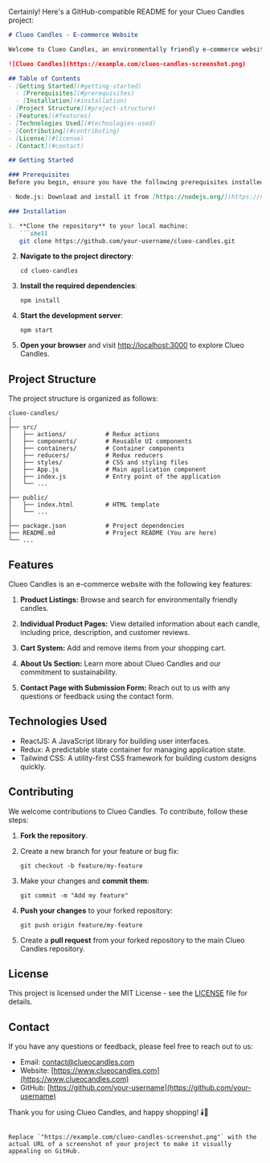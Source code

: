 Certainly! Here's a GitHub-compatible README for your Clueo Candles project:

```markdown
# Clueo Candles - E-commerce Website

Welcome to Clueo Candles, an environmentally friendly e-commerce website built using ReactJS, Redux, and Tailwind CSS.

![Clueo Candles](https://example.com/clueo-candles-screenshot.png)

## Table of Contents
- [Getting Started](#getting-started)
  - [Prerequisites](#prerequisites)
  - [Installation](#installation)
- [Project Structure](#project-structure)
- [Features](#features)
- [Technologies Used](#technologies-used)
- [Contributing](#contributing)
- [License](#license)
- [Contact](#contact)

## Getting Started

### Prerequisites
Before you begin, ensure you have the following prerequisites installed on your system:

- Node.js: Download and install it from [https://nodejs.org/](https://nodejs.org/).

### Installation

1. **Clone the repository** to your local machine:
   ```shell
   git clone https://github.com/your-username/clueo-candles.git
   ```

2. **Navigate to the project directory**:
   ```shell
   cd clueo-candles
   ```

3. **Install the required dependencies**:
   ```shell
   npm install
   ```

4. **Start the development server**:
   ```shell
   npm start
   ```

5. **Open your browser** and visit [http://localhost:3000](http://localhost:3000) to explore Clueo Candles.

## Project Structure

The project structure is organized as follows:

```
clueo-candles/
│
├── src/
│   ├── actions/           # Redux actions
│   ├── components/        # Reusable UI components
│   ├── containers/        # Container components
│   ├── reducers/          # Redux reducers
│   ├── styles/            # CSS and styling files
│   ├── App.js             # Main application component
│   ├── index.js           # Entry point of the application
│   └── ...
│
├── public/
│   ├── index.html         # HTML template
│   └── ...
│
├── package.json           # Project dependencies
├── README.md              # Project README (You are here)
└── ...
```

## Features

Clueo Candles is an e-commerce website with the following key features:

1. **Product Listings:** Browse and search for environmentally friendly candles.

2. **Individual Product Pages:** View detailed information about each candle, including price, description, and customer reviews.

3. **Cart System:** Add and remove items from your shopping cart.

4. **About Us Section:** Learn more about Clueo Candles and our commitment to sustainability.

5. **Contact Page with Submission Form:** Reach out to us with any questions or feedback using the contact form.

## Technologies Used

- ReactJS: A JavaScript library for building user interfaces.
- Redux: A predictable state container for managing application state.
- Tailwind CSS: A utility-first CSS framework for building custom designs quickly.

## Contributing

We welcome contributions to Clueo Candles. To contribute, follow these steps:

1. **Fork the repository**.

2. Create a new branch for your feature or bug fix:
   ```shell
   git checkout -b feature/my-feature
   ```

3. Make your changes and **commit them**:
   ```shell
   git commit -m "Add my feature"
   ```

4. **Push your changes** to your forked repository:
   ```shell
   git push origin feature/my-feature
   ```

5. Create a **pull request** from your forked repository to the main Clueo Candles repository.

## License

This project is licensed under the MIT License - see the [LICENSE](LICENSE) file for details.

## Contact

If you have any questions or feedback, please feel free to reach out to us:

- Email: [contact@clueocandles.com](mailto:contact@clueocandles.com)
- Website: [https://www.clueocandles.com](https://www.clueocandles.com)
- GitHub: [https://github.com/your-username](https://github.com/your-username)

Thank you for using Clueo Candles, and happy shopping! 🕯️🌿
```

Replace `"https://example.com/clueo-candles-screenshot.png"` with the actual URL of a screenshot of your project to make it visually appealing on GitHub.
